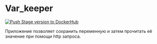 # Var_keeper

[![Push Stage version to DockerHub](https://github.com/JustBlood/var_keeper/actions/workflows/staging.yml/badge.svg)](https://github.com/JustBlood/var_keeper/actions/workflows/staging.yml)

Приложение позволяет сохранить переменную и затем прочитать её значение при помощи http запроса.

